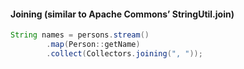 #### Joining (similar to Apache Commons’ **StringUtil.join**)

```java
String names = persons.stream()
        .map(Person::getName)
        .collect(Collectors.joining(", "));
```